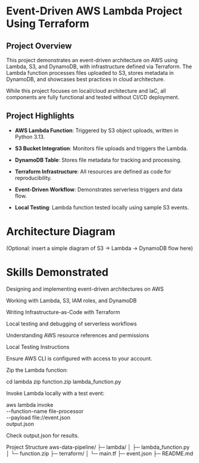 # Event-Driven AWS Lambda Project Using Terraform

## Project Overview

This project demonstrates an event-driven architecture on AWS using Lambda, S3, and DynamoDB, with infrastructure defined via Terraform. The Lambda function processes files uploaded to S3, stores metadata in DynamoDB, and showcases best practices in cloud architecture.

While this project focuses on local/cloud architecture and IaC, all components are fully functional and tested without CI/CD deployment.

## Project Highlights

- **AWS Lambda Function**: Triggered by S3 object uploads, written in Python 3.13.

- **S3 Bucket Integration**: Monitors file uploads and triggers the Lambda.

- **DynamoDB Table**: Stores file metadata for tracking and processing.

- **Terraform Infrastructure**: All resources are defined as code for reproducibility.

- **Event-Driven Workflow**: Demonstrates serverless triggers and data flow.

- **Local Testing**: Lambda function tested locally using sample S3 events.

# Architecture Diagram

(Optional: insert a simple diagram of S3 → Lambda → DynamoDB flow here)

# Skills Demonstrated

Designing and implementing event-driven architectures on AWS

Working with Lambda, S3, IAM roles, and DynamoDB

Writing Infrastructure-as-Code with Terraform

Local testing and debugging of serverless workflows

Understanding AWS resource references and permissions

Local Testing Instructions

Ensure AWS CLI is configured with access to your account.

Zip the Lambda function:

cd lambda
zip function.zip lambda_function.py


Invoke Lambda locally with a test event:

aws lambda invoke \
  --function-name file-processor \
  --payload file://event.json \
  output.json


Check output.json for results.

Project Structure
aws-data-pipeline/
├─ lambda/
│  ├─ lambda_function.py
│  └─ function.zip
├─ terraform/
│  └─ main.tf
├─ event.json
├─ README.md
